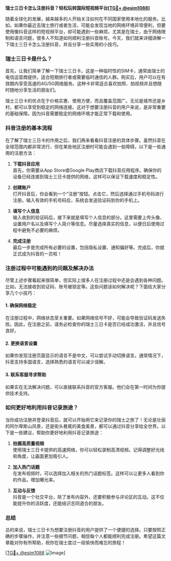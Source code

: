 **瑞士三日卡怎么注册抖音？轻松玩转国际短视频平台[[TG💪+ @esim1088](https://t.me/s/esim1088)]**

随着全球化的发展，越来越多的人开始关注如何在不同国家使用本地化的服务。比如，如果你最近去瑞士旅行或者生活，可能会发现当地的网络环境非常便利，但要使用像抖音这样的短视频平台，却可能遇到一些麻烦。尤其是在瑞士，由于网络限制和语言问题，很多人不知道如何顺利注册抖音账号。今天，我们就来详细讲解一下瑞士三日卡怎么注册抖音，并且分享一些实用的小技巧。

### 瑞士三日卡是什么？

首先，让我们简单了解一下瑞士三日卡。这是一种临时性的SIM卡，通常由瑞士的电信运营商提供，适合短期旅行者或需要临时通信的人群。购买后，用户可以在有效期内享受高速的4G/5G网络服务。这种卡非常适合喜欢拍照、拍视频并且想随时随地分享生活的朋友们。

瑞士三日卡的优点在于价格实惠、使用方便，而且覆盖范围广。无论是城市还是乡村，都可以享受到稳定的网络连接。这对于想要注册抖音的用户来说，是非常重要的基础保障。因为抖音需要稳定的网络环境才能正常下载和使用。

### 抖音注册的基本流程

在了解了瑞士三日卡的作用之后，我们再来看看抖音注册的具体步骤。虽然抖音在全球范围内都非常流行，但在某些地区注册时可能会遇到一些障碍。以下是一些通用的注册方法：

1. **下载抖音应用**  
   首先，你需要从App Store或Google Play商店下载抖音应用程序。确保你的设备已经连接到瑞士三日卡提供的网络，这样可以保证下载速度和稳定性。

2. **创建账户**  
   打开抖音后，你会看到一个“注册”按钮。点击它，然后选择通过手机号码进行注册。输入有效的手机号码后，系统会发送验证码到你的手机上。

3. **填写个人信息**  
   输入收到的验证码后，接下来就是填写个人信息的部分。这里需要上传头像、设置用户名以及填写个人简介等信息。尽量选择真实的信息，以便日后使用过程中避免不必要的麻烦。

4. **完成注册**  
   最后一步是完成所有必要的设置，包括隐私设置、通知偏好等。完成后，你就正式成为抖音的一员啦！

### 注册过程中可能遇到的问题及解决办法

尽管上述步骤看起来很简单，但实际上很多人在注册过程中还是会遇到各种问题。比如，无法接收到验证码、账号被锁定等。这些问题该如何解决呢？下面给大家分享几个小技巧：

#### 1. 确保网络稳定  
   在注册过程中，网络状态至关重要。如果网络信号不好，可能会导致验证码发送失败。因此，在注册之前，请务必检查你的瑞士三日卡是否已经成功激活，并且信号良好。

#### 2. 更换语言设置  
   如果你发现注册页面显示的语言不是中文，可以尝试手动切换语言。通常情况下，抖音支持多国语言，选择熟悉的语言可以减少误解。

#### 3. 联系客服寻求帮助  
   如果实在无法解决问题，可以直接联系抖音的官方客服。他们会在第一时间为你提供技术支持。

### 如何更好地利用抖音记录旅途？

当你成功注册并登录抖音后，就可以开始用它来记录你的瑞士之旅了！无论是壮丽的阿尔卑斯山风景，还是街头巷尾的美食美景，都可以通过抖音分享给全世界。以下是一些建议，帮助你更好地利用抖音记录旅途：

1. **拍摄高质量视频**  
   使用瑞士三日卡提供的高速网络，你可以轻松录制高清视频。记得调整好光线和角度，让画面更加吸引人。

2. **加入热门话题**  
   在发布视频时，可以选择加入相关的热门话题标签。这样可以让更多人看到你的作品，增加曝光率。

3. **互动与反馈**  
   抖音是一个社交平台，除了发布内容外，还要积极参与评论区的互动。这不仅能提升你的活跃度，还能结识志同道合的朋友。

### 总结

总的来说，瑞士三日卡为想要注册抖音的用户提供了一个便捷的选择。只要按照正确的步骤操作，并注意一些细节问题，相信每个人都能顺利完成注册。希望这篇文章能对你有所帮助，祝你在瑞士度过一段愉快而难忘的旅程！

[[TG💪+ @esim1088](https://t.me/s/esim1088) ![Image](https://i.postimg.cc/4NQfJmqS/Snipaste-2025-05-13-00-14-12.png)]